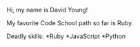 Hi, my name is David Young!

My favorite Code School path so far is Ruby.

Deadly skills:
*Ruby
*JavaScript
*Python
